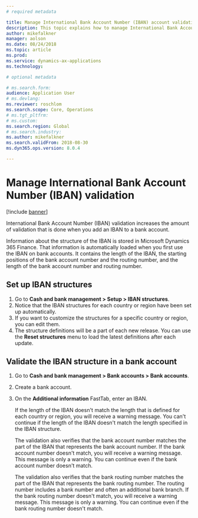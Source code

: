 ```yaml
---
# required metadata

title: Manage International Bank Account Number (IBAN) account validation
description: This topic explains how to manage International Bank Account Number (IBAN) account validation.
author: mikefalkner
manager: aolson
ms.date: 08/24/2018
ms.topic: article
ms.prod: 
ms.service: dynamics-ax-applications
ms.technology: 

# optional metadata

# ms.search.form:  
audience: Application User
# ms.devlang: 
ms.reviewer: roschlom
ms.search.scope: Core, Operations
# ms.tgt_pltfrm: 
# ms.custom: 
ms.search.region: Global 
# ms.search.industry: 
ms.author: mikefalkner
ms.search.validFrom: 2018-08-30
ms.dyn365.ops.version: 8.0.4

---
```


# Manage International Bank Account Number (IBAN) validation

[!include [banner](../includes/banner.md)]

International Bank Account Number (IBAN) validation increases the amount of validation that is done when you add an IBAN to a bank account.

Information about the structure of the IBAN is stored in Microsoft Dynamics 365 Finance. That information is automatically loaded when you first use the IBAN on bank accounts. It contains the length of the IBAN, the starting positions of the bank account number and the routing number, and the length of the bank account number and routing number.

## Set up IBAN structures

1. Go to **Cash and bank management \> Setup \> IBAN structures**.
2. Notice that the IBAN structures for each country or region have been set up automatically.
3. If you want to customize the structures for a specific country or region, you can edit them.
4. The structure definitions will be a part of each new release. You can use the **Reset structures** menu to load the latest definitions after each update.

## Validate the IBAN structure in a bank account

1. Go to **Cash and bank management \> Bank accounts \> Bank accounts**.
2. Create a bank account.
3. On the **Additional information** FastTab, enter an IBAN.

    If the length of the IBAN doesn't match the length that is defined for each country or region, you will receive a warning message. You can't continue if the length of the IBAN doesn't match the length specified in the IBAN structure.

    The validation also verifies that the bank account number matches the part of the IBAN that represents the bank account number. If the bank account number doesn't match, you will receive a warning message. This message is only a warning. You can continue even if the bank account number doesn't match.

    The validation also verifies that the bank routing number matches the part of the IBAN that represents the bank routing number. The routing number includes a bank number and often an additional bank branch. If the bank routing number doesn't match, you will receive a warning message. This message is only a warning. You can continue even if the bank routing number doesn't match.
